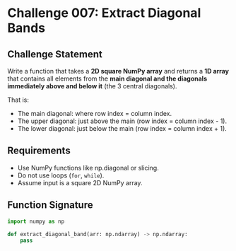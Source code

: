# Challenge 007: Extract Diagonal Bands

## Challenge Statement

Write a function that takes a **2D square NumPy array** and returns a **1D array** that contains all elements from the **main diagonal and the diagonals immediately above and below it** (the 3 central diagonals).

That is:

- The main diagonal: where row index = column index.
- The upper diagonal: just above the main (row index = column index - 1).
- The lower diagonal: just below the main (row index = column index + 1).

## Requirements

- Use NumPy functions like np.diagonal or slicing.
- Do not use loops (`for`, `while`).
- Assume input is a square 2D NumPy array.

## Function Signature
```python
import numpy as np

def extract_diagonal_band(arr: np.ndarray) -> np.ndarray:
    pass
```